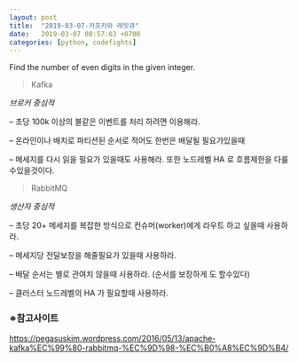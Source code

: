 ```yaml
---
layout: post
title:  "2019-03-07-카프카와 레빗큐"
date:   2019-03-07 08:57:03 +0700
categories: [python, codefights]
---
```


Find the number of even digits in the given integer.


>Kafka

*브로커 중심적*

– 초당 100k 이상의 불같은 이벤트를 처리 하려면 이용해라.

– 온라인이나 배치로 파티션된 순서로 적어도 한번은 배달될 필요가있을때

– 메세지를 다시 읽을 필요가 있을때도 사용해라.
또한 노드레벨 HA 로 흐름제한을 다룰수있을것이다.

>RabbitMQ

*생산자 중심적*

– 초당 20+ 메세지를 복잡한 방식으로 컨슈머(worker)에게 라우트 하고 싶을때 사용하라.

– 메세지당 전달보장을 해줄필요가 있을때 사용하라.

– 배달 순서는 별로 관여치 않을때 사용하라.
(순서를 보장하게 도 할수있다)

– 클러스터 노드레벨의 HA 가 필요할때 사용하라.


### ※참고사이트
https://pegasuskim.wordpress.com/2016/05/13/apache-kafka%EC%99%80-rabbitmq-%EC%9D%98-%EC%B0%A8%EC%9D%B4/
